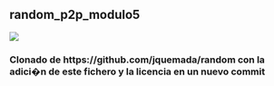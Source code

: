 <h2>random_p2p_modulo5</h2>
<img src='https://cloud.githubusercontent.com/assets/12874674/8150130/5d2fe584-12dd-11e5-9637-a139aa47da33.png'>
<h3>Clonado de https://github.com/jquemada/random con la adici�n de este fichero y la licencia en un nuevo commit</h3>
